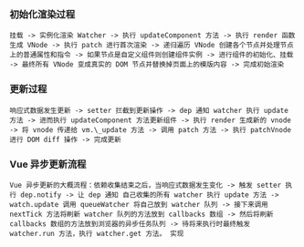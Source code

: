 ### 初始化渲染过程

`挂载 -> 实例化渲染 Watcher -> 执行 updateComponent 方法 -> 执行 render 函数生成 VNode -> 执行 patch 进行首次渲染 -> 递归遍历 VNode 创建各个节点并处理节点上的普通属性和指令 -> 如果节点是自定义组件则创建组件实例 -> 进行组件的初始化、挂载 -> 最终所有 VNode 变成真实的 DOM 节点并替换掉页面上的模版内容 -> 完成初始渲染`

### 更新过程

`响应式数据发生更新 -> setter 拦截到更新操作 -> dep 通知 watcher 执行 update 方法 -> 进而执行 updateComponent 方法更新组件 -> 执行 render 生成新的 vnode -> 将 vnode 传递给 vm.\_update 方法 -> 调用 patch 方法 -> 执行 patchVnode 进行 DOM diff 操作 -> 完成更新`

### Vue 异步更新流程

`Vue 异步更新的大概流程：依赖收集结束之后，当响应式数据发生变化 -> 触发 setter 执行 dep.notify -> 让 dep 通知 自己收集的所有 watcher 执行 update 方法 -> watch.update 调用 queueWatcher 将自己放到 watcher 队列 -> 接下来调用 nextTick 方法将刷新 watcher 队列的方法放到 callbacks 数组 -> 然后将刷新 callbacks 数组的方法放到浏览器的异步任务队列 -> 待将来执行时最终触发 watcher.run 方法，执行 watcher.get 方法。 实现`
